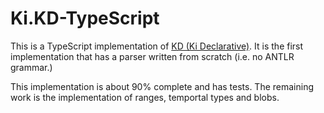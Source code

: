 # Ki.KD-TypeScript
This is a TypeScript implementation of [KD (Ki Declarative)](https://github.com/kixi-io/Ki.Docs/wiki/Ki-Data-(KD)). It is the first implementation that has a parser written from scratch (i.e. no ANTLR grammar.) 

This implementation is about 90% complete and has tests. The remaining work is the implementation of ranges, temportal types and blobs.
